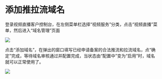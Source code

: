 # 添加推拉流域名

登录视频直播客户控制台，在左侧菜单栏选择“视频服务”分类，点击“视频直播”菜单，然后进入“域名管理”页面

![](https://github.com/jdcloudcom/cn/blob/edit/image/live-video/%E6%8E%A7%E5%88%B6%E5%8F%B0%E5%B7%A6%E8%BE%B9%E8%8F%9C%E5%8D%95%E6%A0%8F.png)

点击“添加域名”，在弹出的窗口填写已经申请备案的合法推流和拉流域名，点“确定”完成，等待域名审核通过并配置完成，当状态由“配置中”变为“启用”时，域名就可以正常使用了。

![](https://github.com/jdcloudcom/cn/blob/edit/image/live-video/%E6%B7%BB%E5%8A%A0%E5%9F%9F%E5%90%8D.jpg)
